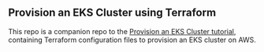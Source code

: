 ## Provision an EKS Cluster using Terraform

This repo is a companion repo to the [Provision an EKS Cluster tutorial](https://developer.hashicorp.com/terraform/tutorials/kubernetes/eks), containing Terraform configuration files to provision an EKS cluster on AWS.
